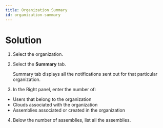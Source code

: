 ```yaml
---
title: Organization Summary
id: organization-summary
---
```


# Solution

1. Select the organization.
2. Select the **Summary** tab.
  
    Summary tab displays all the notifications sent out for that particular organization.
3. In the Right panel, enter the number of:
  * Users that belong to the organization
  * Clouds associated with the organization
  * Assemblies associated or created in the organization
4. Below the number of assemblies, list all the assemblies.

